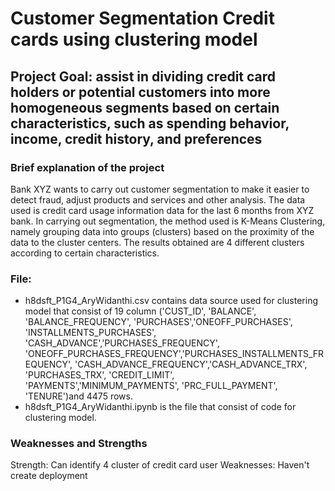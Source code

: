 # Customer Segmentation Credit cards using clustering model
## Project Goal: assist in dividing credit card holders or potential customers into more homogeneous segments based on certain characteristics, such as spending behavior, income, credit history, and preferences

### Brief explanation of the project
Bank XYZ wants to carry out customer segmentation to make it easier to detect fraud, adjust products and services and other analysis. The data used is credit card usage information data for the last 6 months from XYZ bank. In carrying out segmentation, the method used is K-Means Clustering, namely grouping data into groups (clusters) based on the proximity of the data to the cluster centers. The results obtained are 4 different clusters according to certain characteristics.

### File:
- h8dsft_P1G4_AryWidanthi.csv contains data source used for clustering model that consist of 19 column ('CUST_ID', 'BALANCE', 'BALANCE_FREQUENCY', 'PURCHASES','ONEOFF_PURCHASES', 'INSTALLMENTS_PURCHASES', 'CASH_ADVANCE','PURCHASES_FREQUENCY', 'ONEOFF_PURCHASES_FREQUENCY','PURCHASES_INSTALLMENTS_FREQUENCY', 'CASH_ADVANCE_FREQUENCY','CASH_ADVANCE_TRX', 'PURCHASES_TRX', 'CREDIT_LIMIT', 'PAYMENTS','MINIMUM_PAYMENTS', 'PRC_FULL_PAYMENT', 'TENURE')and 4475 rows. 
- h8dsft_P1G4_AryWidanthi.ipynb is the file that consist of code for clustering model.

### Weaknesses and Strengths
Strength: Can identify 4 cluster of credit card user 
Weaknesses: Haven't create deployment
